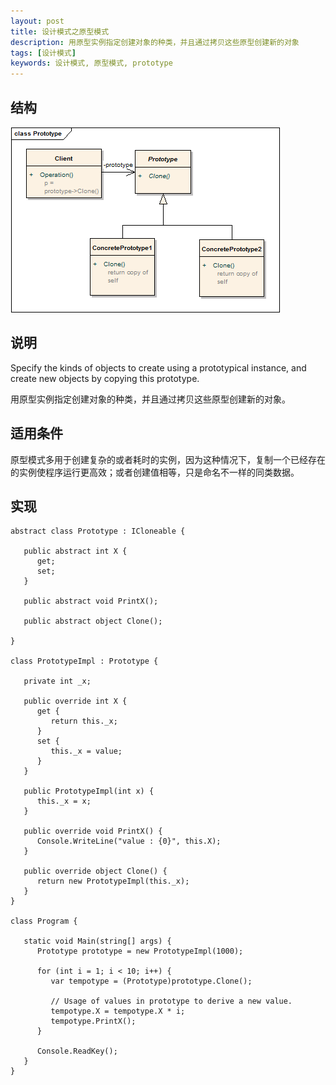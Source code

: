 ```yaml
---
layout: post
title: 设计模式之原型模式
description: 用原型实例指定创建对象的种类，并且通过拷贝这些原型创建新的对象
tags: [设计模式]
keywords: 设计模式, 原型模式, prototype
---
```


## 结构

![原型模式](/assets/post-images/prototype.png)

## 说明

Specify the kinds of objects to create using a prototypical instance, and create new objects by copying this prototype.

用原型实例指定创建对象的种类，并且通过拷贝这些原型创建新的对象。

## 适用条件

原型模式多用于创建复杂的或者耗时的实例，因为这种情况下，复制一个已经存在的实例使程序运行更高效；或者创建值相等，只是命名不一样的同类数据。

## 实现

    abstract class Prototype : ICloneable {

       public abstract int X {
          get;
          set;
       }

       public abstract void PrintX();

       public abstract object Clone();

    }

    class PrototypeImpl : Prototype {

       private int _x;

       public override int X {
          get {
             return this._x;
          }
          set {
             this._x = value;
          }
       }

       public PrototypeImpl(int x) {
          this._x = x;
       }

       public override void PrintX() {
          Console.WriteLine("value : {0}", this.X);
       }

       public override object Clone() {
          return new PrototypeImpl(this._x);
       }
    }

    class Program {

       static void Main(string[] args) {
          Prototype prototype = new PrototypeImpl(1000);

          for (int i = 1; i < 10; i++) {
             var tempotype = (Prototype)prototype.Clone();

             // Usage of values in prototype to derive a new value.
             tempotype.X = tempotype.X * i;
             tempotype.PrintX();
          }

          Console.ReadKey();
       }
    }
